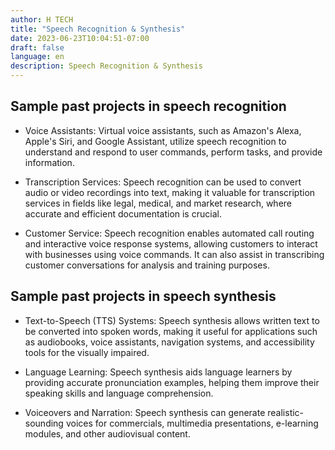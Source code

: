 ```yaml
---
author: H TECH
title: "Speech Recognition & Synthesis"
date: 2023-06-23T10:04:51-07:00
draft: false
language: en
description: Speech Recognition & Synthesis
---
```


## Sample past projects in speech recognition ##

- Voice Assistants: Virtual voice assistants, such as Amazon's Alexa, Apple's Siri, and Google Assistant, utilize speech recognition to understand and respond to user commands, perform tasks, and provide information.

- Transcription Services: Speech recognition can be used to convert audio or video recordings into text, making it valuable for transcription services in fields like legal, medical, and market research, where accurate and efficient documentation is crucial.

- Customer Service: Speech recognition enables automated call routing and interactive voice response systems, allowing customers to interact with businesses using voice commands. It can also assist in transcribing customer conversations for analysis and training purposes.

## Sample past projects in speech synthesis ##

- Text-to-Speech (TTS) Systems: Speech synthesis allows written text to be converted into spoken words, making it useful for applications such as audiobooks, voice assistants, navigation systems, and accessibility tools for the visually impaired.

- Language Learning: Speech synthesis aids language learners by providing accurate pronunciation examples, helping them improve their speaking skills and language comprehension.

- Voiceovers and Narration: Speech synthesis can generate realistic-sounding voices for commercials, multimedia presentations, e-learning modules, and other audiovisual content.